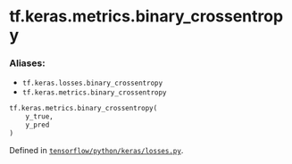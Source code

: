 <div itemscope itemtype="http://developers.google.com/ReferenceObject">
<meta itemprop="name" content="tf.keras.metrics.binary_crossentropy" />
<meta itemprop="path" content="Stable" />
</div>

# tf.keras.metrics.binary_crossentropy

### Aliases:

* `tf.keras.losses.binary_crossentropy`
* `tf.keras.metrics.binary_crossentropy`

``` python
tf.keras.metrics.binary_crossentropy(
    y_true,
    y_pred
)
```



Defined in [`tensorflow/python/keras/losses.py`](/code/stable/tensorflow/python/keras/losses.py).

